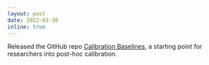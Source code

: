 ```yaml
---
layout: post
date: 2022-03-30
inline: true
---
```


Released the GitHub repo <a href="https://github.com/tiagosalvador/calibration-baselines">Calibration Baselines</a>, a starting point for researchers into post-hoc calibration.
